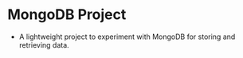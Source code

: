 # MongoDB Project

- A lightweight project to experiment with MongoDB for storing and retrieving data.
